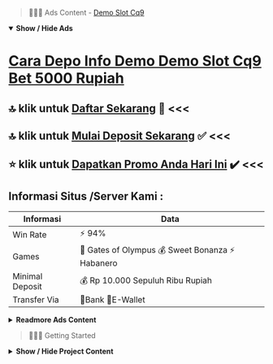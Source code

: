 > :red_circle::red_circle::red_circle: Ads Content - [Demo Slot Cq9](https://atom.io/packages/demo-slot-cq9)

<details open><summary><b>Show / Hide Ads</b></summary>

# [Cara Depo Info Demo Demo Slot Cq9 Bet 5000 Rupiah](https://atom.io/packages/demo-slot-cq9)
## :top: klik untuk [Daftar Sekarang](https://agentotoplay.net/register/) :dart: <<< 
## :top: klik untuk [Mulai Deposit Sekarang](https://agentotoplay.net/promo/) :white_check_mark: <<< 
## :star: klik untuk [Dapatkan Promo Anda Hari Ini](https://agentotoplay.net/register/) :heavy_check_mark: <<< 

## Informasi Situs /Server Kami : 

| Informasi  | Data |
| ------------- | ------------- |
| Win Rate  | ⚡ 94% |
| Games  | 🔱 Gates of Olympus 💰 Sweet Bonanza ⚡ Habanero |
| Minimal Deposit  | 💰 Rp 10.000 Sepuluh Ribu Rupiah |
| Transfer Via  | 🏅Bank 🏅E-Wallet |

<details><summary><b>Readmore Ads Content</b></summary>

## Table Of Content
- [Tutorial Menang Bocoran Slot Gacor Hari Ini](#bocoran-slot-gacor-hari-ini)
- [Coba Link Demo Slot Olympus](#slot-olympus)
- [Vip Slot Situs Judi Slot Promo Terbaru](#situs-judi-slot-promo-terbaru)
- [Situs Terpercaya Slot Olympus](#slot-olympus)
- [Rekomendasi Terbaik Slot Online Pragmatic](#slot-online-pragmatic)
- [Kumpulan Game Gacor Game Slot Cq9](#game-slot-cq9)

## Bocoran Slot Gacor Hari Ini
Jackpot Slot Terbesar, Kelebihan berikutnya yang bisa dirasakan adalah situs judi slot online ini memberikan kami hadiah jackpot slot terbesar dibandingkan sama provider penyedia judi slot online yang lain, mengenai ini tidak tanpa argumen karena situs judi slot online agentotoplay mempunyai beraneka rupa mutu mainan pula dari tiap permainannya memiliki nilai RTP yang sangat tinggi.
## Slot Olympus
Slot Gacor Sweet Bonanza, Slot gacor lainnya adalah Sweet Bonanza, Yang disebut-sebut bagaikan salah tunggal game slot online jaminan (barang) Pragmatic Play. Sweet Bonanza memiliki tema buah amat spesial. Jika Anda membutuhkan nas lain jika dapat mengakui Sweet Bonanza yaitu salah tunggal slot Gacor malam ini, Kamu dapat membuka YouTube. Akan ada sejumlah YouTuber yang mewujudkan jackpot lucu seperti konten.
## Situs Judi Slot Promo Terbaru
Layanan CS 24jam, Untuk kalian yang kebingungan bila terdapat halangan pada saat bermain dalam situs slot gacor agen toto play nyata terdapat solusinya. Solusi tersebut adalah layanan CS 24jam yang dimana hendak menyokong setiap hambatan perkara pertunjukan dekat agen toto play. Seperti pendaftaran akun, deposit, withdraw lalu lainnya sebagainya. Cara menghubungi CS sangat mudah, memadai pakai klik sifat live chat bersama kalian instingtif terhubung.
## Slot Olympus
Kunci sukses selanjutnya kekayaan waktu taruhan slot online yakni belajar. Setiap pertunjukan punya twist terasing di permainannya, jadi pahamilah lebih-lebih dahulu. Setelah Saudara mengamati pula setelah mendapatkan pola strategi terbaik, persentase kemenangan bertambah jam memainkan mainan slot online terbaik.
## Slot Online Pragmatic
Fasilitas Fitur, Jika dilihat dari segi keringanan karakteristik pada renggang keduanya jua nggak sama. Bagi slot judi menurut online menyampaikan tidak sedikit layanan keluasan yang sangat lengkap. Dengan kelonggaran yang jangkap tersebutlah lalu sanggup menyokong setiap Anggota agar sanggup memenangkan judi slot bertambah enteng maka cepat. Sedangkan mainan judi slot offline Kamu tidak mampu menjumpai kemudahan sifat yang dimiliki dari game tersebut. Pada jam offline inilah Saudara dapat melakukan komunikasi sebagai langsung. Dengan serupa itu perihal ini jadi sisa yang dimilikinya. Selain itu layanan karakteristik serta dapat menolong member supaya bisa memanfaatkan sesuai sama hajat selama permainan judi.
## Game Slot Cq9
Selamat berasal dekat agentotoplay, situs judi slot online sah terlengkap beserta terpercaya dekat Indonesia. agentotoplay bisa menjadi solusi dengan opsi ideal bagi saudara yang tatkala ini sementara menyelidiki situs agen slot online indonesia terpercaya pilihan tahun 2022. Sebab agentotoplay udah naik ke urutan teratas daftar situs judi slot online terpercaya tahun 2022, bahwa agentotoplay serta menunjukkan beragam kemudahan lagi karakteristik mengangkat yang akan senantiasa berguna. berlipat-lipat orang bertanya-tanya apakah situs judi slot online formal terlengkap serta terpercaya yang enteng berjaya jackpot terbesar tersedia dekat Indonesia. Berkaitan serta perihal itu kita agentotoplay demi bandar judi online terbesar pula terpercaya hendak menjelaskannya. Tak hanya itu, agentotoplay lagi menunjukkan Live RTP Slot keadaan ini agar para member.

</details>

</details>

> :red_circle::red_circle::red_circle: Getting Started

<details><summary><b>Show / Hide Project Content</b></summary>

#  Project Name / Title : 
ATPEngine Project #68
##  Getting Started : 
These instructions will get you a copy of the project up and running on your local machine for development and testing purposes. See deployment for notes on how to deploy the project on a live system.

##  Installation for ATPEngine Project #68 : 
A step by step guide that will tell you how to get the development environment up and running.
<ul><li>How to install #1</li><li>How to install #2</li><li>How to install #3</li><li>How to install #4</li><li>How to install #5</li><li>How to install #6</li></ul>

##  Usage : 
A few examples of useful commands and/or tasks.
<ul><li>Usage #1</li><li>Usage  #2</li><li>Usage  #3</li><li>Usage #4</li><li>Usage  #5</li><li>Usage  #6</li></ul>

##  Ads Links : 
Get To Know about our other ads.


[Link Demo Slot Android Apk](https://atom.io/packages/link-demo-slot)

[Rtp Slot Gacor Penghasil Uang](https://atom.io/packages/rtp-slot-gacor)

[Slot Aztec Deposit Pulsa Tanpa Potongan](https://atom.io/packages/slot-aztec)

[Bandar Slot Terpercaya Latihan Demo](https://atom.io/packages/bandar-slot-terpercaya)

[Slot 2d Penghasil Uang Tanpa Deposit](https://atom.io/packages/slot-2d)

[Main Slot Online Freebet](https://atom.io/packages/main-slot-online)

[Demo Slot Olimpus Tergacor Hari Ini](https://atom.io/packages/demo-slot-olimpus)

[Slot Joker123 Asia](https://atom.io/packages/slot-joker123)

[Demo Slot Pragmatik Dapat Uang](https://atom.io/packages/demo-slot-pragmatik)

[Slot Freebet WAP](https://atom.io/packages/slot-freebet)

[Slot 4d Toto Mod Apk](https://atom.io/packages/slot-4d-toto)

[Slot Jos Terpopuler](https://atom.io/packages/slot-jos)

[Aneka Slot Terbaru Paling Gacor](https://atom.io/packages/aneka-slot)

##  Additional Project That Can Be Usefull : 
Get To Know about our other projects.


[ATPEngine Project #55](https://atom.io/packages/atpengine-project-55)

[ATPEngine Project #24](https://atom.io/packages/atpengine-project-24)

[ATPEngine Project #74](https://atom.io/packages/atpengine-project-74)

[ATPEngine Project #27](https://atom.io/packages/atpengine-project-27)

[ATPEngine Project #31](https://atom.io/packages/atpengine-project-31)

[ATPEngine Project #88](https://atom.io/packages/atpengine-project-88)

[ATPEngine Project #40](https://atom.io/packages/atpengine-project-40)

[ATPEngine Project #1](https://atom.io/packages/atpengine-project-1)

[ATPEngine Project #38](https://atom.io/packages/atpengine-project-38)

##  Master Project : 
Incase you want to know more about our master project, please visit [ATPEngine Home Project](https://atom.io/packages/atpengine-home-project)

</details>
